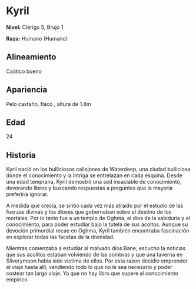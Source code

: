 # Kyril

**Nivel:** Clérigo 5, Brujo 1

**Raza:** Humano (Humano)

## Alineamiento
Caótico bueno

## Apariencia
Pelo castaño, flaco , altura de 1.8m

## Edad
24

## Historia
Kyril nació en los bulliciosos callejones de Waterdeep, una ciudad bulliciosa donde el conocimiento y la intriga se entrelazan en cada esquina. Desde una edad temprana, Kyril demostró una sed insaciable de conocimiento, devorando libros y buscando respuestas a preguntas que la mayoría preferiría ignorar. 

A medida que crecía, se sintió cada vez más atraído por el estudio de las fuerzas divinas y los dioses que gobernaban sobre el destino de los mortales. Por lo tanto fue a un templo de Oghma, el dios de la sabiduría y el conocimiento, para poder estudiar bajo la tutela de sus acoltos. Aunque su devoción primordial recae en Oghma, Kyril también encontraba fascinación en explorar todas las facetas de la divinidad.

Mientras comenzaba a estudiar al malvado dios Bane, escucho la noticias que sus acolitos estaban volviendo de las sombras y que una taverna en Silverymoon habia sido victima de ellos. Por esta razon decidio emprender el viaje hasta alli, vendiendo todo lo que no le sea necesario y poder costear tan largo viaje. Ya que no hay libro que supere al conocimiento empirico. 





